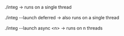 ./integ  -> runs on a single thread <br> <br>
./integ --launch deferred  -> also runs on a single thread <br> <br>
./integ --launch async &lt;n&gt; -> runs on n threads <br> <br>
